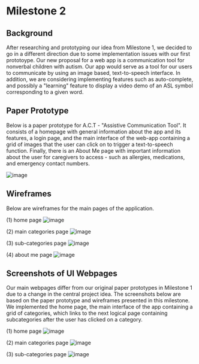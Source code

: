 # Milestone 2

## Background
After researching and prototyping our idea from Milestone 1, 
we decided to go in a different direction due to some implementation issues with our first prototoype. Our new proposal for a web app is a
communication tool for nonverbal children with autism. Our app would serve as a tool for our users to communicate by using an image based, text-to-speech interface. In addition, we are considering implementing features such as auto-complete, and possibly a "learning" feature to display a video demo of an ASL symbol corresponding to a given word. 

## Paper Prototype
Below is a paper prototype for A.C.T - "Assistive Communication Tool". It consists of a homepage with general information about the app and its features, a login page, and the main interface of the web-app containing a grid of images that the user can click on to trigger a text-to-speech function. Finally, there is an About Me page with important information about the user for caregivers to access - such as allergies, medications, and emergency contact numbers. 

![image](https://drive.google.com/uc?export=view&id=1yHcopS1TwMvT1KuQlym9B4QTQlTice-y) 

## Wireframes

Below are wireframes for the main pages of the application. 

(1) home page
![image](https://drive.google.com/uc?export=view&id=1s8U3_wOf6y03d7FMqaMp_CQg36Rx7fBB) 

(2) main categories page
![image](https://drive.google.com/uc?export=view&id=1vrEAwuwD0sJr8XQiE8GL5N-oglAL5zk-) 

(3) sub-categories page
![image](https://drive.google.com/uc?export=view&id=1u5el8f5O0KPFgmAmUpLQ1X7Ec5lBeAmt)

(4) about me page
![image](https://drive.google.com/uc?export=view&id=1t5JOF4hzwjnoO14h1H01mESGtiwjiMpQ) 

## Screenshots of UI Webpages
Our main webpages differ from our original paper prototypes in Milestone 1 due to a change in the central project idea.
The screenshots below are based on the paper prototype and wireframes presented in this milestone. We implemented the home page,
the main interface of the app containing a grid of categories, which links to the next logical page containing subcategories after the user has clicked on a category. 

(1) home page
![image](https://drive.google.com/uc?export=view&id=1Ni5u9p12QkAMW6tId9iD9-w_Eiof76At) 

(2) main categories page
![image](https://drive.google.com/uc?export=view&id=137jQ2TQQcXwmgu8t3TkcsHtyIKTnY4vz) 

(3) sub-categories page
![image](https://drive.google.com/uc?export=view&id=1sXZEqUPtW3uL_Ki6y_dZScxFSwueiO9m) 

